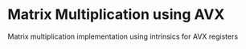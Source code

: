 # Matrix Multiplication using AVX
 Matrix multiplication implementation using intrinsics for AVX registers